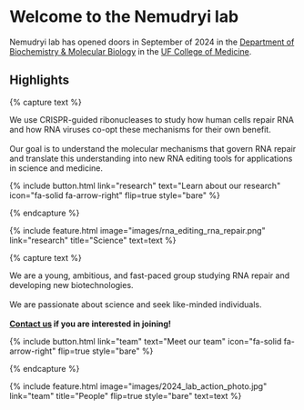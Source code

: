 ---
---

# Welcome to the Nemudryi lab

Nemudryi lab has opened doors in September of 2024 in the [Department of Biochemistry & Molecular Biology](https://biochem.med.ufl.edu) in the [UF College of Medicine](https://med.ufl.edu).





## Highlights


{% capture text %}

We use CRISPR-guided ribonucleases to study how human cells repair RNA and how RNA viruses co-opt these mechanisms for their own benefit.
<br><br>
Our goal is to understand the molecular mechanisms that govern RNA repair and translate this understanding into new RNA editing tools for applications in science and medicine.


{%
  include button.html
  link="research"
  text="Learn about our research"
  icon="fa-solid fa-arrow-right"
  flip=true
  style="bare"
%}

{% endcapture %}

{%
  include feature.html
  image="images/rna_editing_rna_repair.png"
  link="research"
  title="Science"
  text=text
%}

{% capture text %}

 We are a young, ambitious, and fast-paced group studying RNA repair and developing new biotechnologies.<br><br>
 We are passionate about science and seek like-minded individuals. 
 <br><br>**[Contact us](contact) if you are interested in joining!**


{%
  include button.html
  link="team"
  text="Meet our team"
  icon="fa-solid fa-arrow-right"
  flip=true
  style="bare"
%}

{% endcapture %}

{%
  include feature.html
  image="images/2024_lab_action_photo.jpg"
  link="team"
  title="People"
  flip=true
  style="bare"
  text=text
%}



